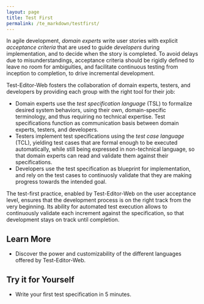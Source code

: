 ```yaml
---
layout: page
title: Test First
permalink: /te_markdown/testfirst/
---
```


In agile development, *domain experts* write user stories with explicit *acceptance criteria* that are used to guide *developers* during implementation, and to decide when the story is completed. To avoid delays due to misunderstandings, acceptance criteria should be rigidly defined to leave no room for ambiguities, and facilitate continuous testing from inception to completion, to drive incremental development.

Test-Editor-Web fosters the collaboration of domain experts, testers, and developers by providing each group with the right tool for their job:

* Domain experts use the *test specification language* (TSL) to formalize desired system behaviors, using their own, domain-specific terminology, and thus requiring no technical expertise. Test specifications function as communication basis between domain experts, testers, and developers.
* Testers implement test specifications using the *test case language* (TCL), yielding test cases that are formal enough to be executed automatically, while still being expressed in non-technical language, so that domain experts can read and validate them against their specifications.
* Developers use the test specification as blueprint for implementation, and rely on the test cases to continuosly validate that they are making progress towards the intended goal.

The test-first practice, enabled by Test-Editor-Web on the user acceptance level, ensures that the development process is on the right track from the very beginning. Its ability for automated test execution allows to continuously validate each increment against the specification, so that development stays on track until completion.

<!--- TODO: (suggestion) add three images / GIFs to serve as example of 1. a test spec (can be just one or two lines), 2. a test case implementing the former (also just few lines), and 3. a snippet of the test execution tree, GIF showing them "turning green" -->

## Learn More

* Discover the power and customizability of the different languages offered by Test-Editor-Web.


## Try it for Yourself

* Write your first test specification in 5 minutes.